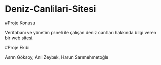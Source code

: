 # Deniz-Canlilari-Sitesi

#Proje Konusu

Veritabanı ve yönetim paneli ile çalışan deniz canlıları hakkında bilgi veren bir web sitesi.

#Proje Ekibi

Asrın Göksoy,
Anıl Zeybek,
Harun Sarımehmetoğlu
